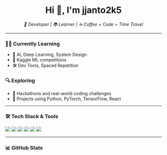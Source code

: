 <h1 align="center">Hi 👋, I'm jjanto2k5</h1>

<p align="center">
  <em>🚀 Developer | 📚 Learner | ☕ Coffee + Code = Time Travel</em>
</p>

---

### 👨‍💻 Currently Learning
- 🧠 AI, Deep Learning, System Design
- 🧪 Kaggle ML competitions
- 🛠️ Dev Tools, Spaced Repetition

### 🔍 Exploring
- 🚀 Hackathons and real-world coding challenges
- 🌱 Projects using Python, PyTorch, TensorFlow, React

---

### 🛠️ Tech Stack & Tools
<p align="left">
  <img src="https://img.shields.io/badge/Python-3670A0?style=for-the-badge&logo=python&logoColor=ffdd54"/>
  <img src="https://img.shields.io/badge/TensorFlow-FF6F00?style=for-the-badge&logo=tensorflow&logoColor=white"/>
  <img src="https://img.shields.io/badge/PyTorch-EE4C2C?style=for-the-badge&logo=pytorch&logoColor=white"/>
  <img src="https://img.shields.io/badge/React-20232A?style=for-the-badge&logo=react&logoColor=61DAFB"/>
  <img src="https://img.shields.io/badge/VSCode-007ACC?style=for-the-badge&logo=visual-studio-code&logoColor=white"/>
  <img src="https://img.shields.io/badge/GitHub-181717?style=for-the-badge&logo=github&logoColor=white"/>
</p>

---

### 📊 GitHub Stats
<p align="center">
  <img src="https://github-readme-stats.vercel.app/api?username=jjanto2
